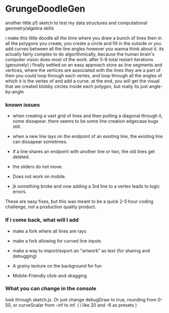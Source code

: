 # GrungeDoodleGen
another little p5 sketch to test my data structures and computational geometry/algebra skills

i make this little doodle all the time where you draw a bunch of lines
then in all the polygons you create, you create a circle and fill in the outside
or you add curves between all the line angles
however you wanna think about it.
its actually fairly complex to do algorithmically, because the human brain's computer vision does most of the work.
after 5-6 total restart iterations (genuinely) i finally settled on an easy approach
store as line segments and vertices, where the vertices are associated with the lines they are a part of
then you could loop through each vertex, and loop through all the angles of which it is the vertex of
and add a curve. at the end, you will get the visual that we created blobby circles inside each polygon, but really its just angle-by-angle



### known issues

* when creating a vast grid of lines and then putting a diagonal through it, some dissapear. there seems to be some line creation edgecase bugs still.

* when a new line lays on the endpoint of an existing line, the existing line can dissapear sometimes.

* if a line shares an endpoint with another line or two, the old lines get deleted.

* the sliders do not move.

* Does not work on mobile.

* jk something broke and now adding a 3rd line to a vertex leads to logic errors.

These are easy fixes, but this was meant to be a quick 2-5 hour coding challenge, not a production quality product. 

### If i come back, what will I add

* make a fork where all lines are rays

* make a fork allowing for curved line inputs

* make a way to import/export an "artwork" as text (for sharing and debugging)

* A grainy texture on the background for fun

* Mobile-Friendly click-and-dragging

### What you can change in the console

look through sketch.js. Or just change debugDraw to true, rounding from 0-50, or curveScalar from -inf to inf. ( i like 20 and -6 as presets )
